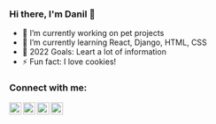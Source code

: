 ### Hi there, I'm Danil 👋

- 🔭 I’m currently working on pet projects
- 🌱 I’m currently learning React, Django, HTML, CSS
- 🥅 2022 Goals: Leart a lot of information
- ⚡ Fun fact: I love cookies!

### Connect with me:

[<img align="left" alt="" width="22px" src="https://cdn.jsdelivr.net/npm/simple-icons@v3/icons/twitter.svg" />][twitter]
[<img align="left" alt="dborodin836 | LinkedIn" width="22px" src="https://cdn.jsdelivr.net/npm/simple-icons@v3/icons/linkedin.svg" />][linkedin]
[<img align="left" alt="dborodin836 | Instagram" width="22px" src="https://cdn.jsdelivr.net/npm/simple-icons@v3/icons/instagram.svg" />][instagram]
[<img align="left" alt="dborodin836 | Telegram" width="22px" src="https://cdn.jsdelivr.net/npm/simple-icons@3.13.0/icons/telegram.svg" />][telegram]

[twitter]: https://twitter.com/dborodin836  
[instagram]: https://instagram.com/dborodin836
[linkedin]: https://linkedin.com/in/dborodin836
[telegram]: https://t.me/dborodin836
